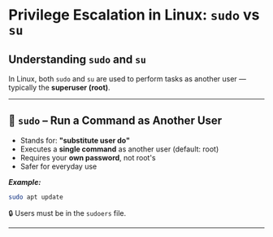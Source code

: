 # Privilege Escalation in Linux: `sudo` vs `su`

## Understanding `sudo` and `su`

In Linux, both `sudo` and `su` are used to perform tasks as another user — typically the **superuser (root)**.

---

## 🔐 `sudo` – Run a Command as Another User

- Stands for: **"substitute user do"**
- Executes a **single command** as another user (default: root)
- Requires your **own password**, not root's
- Safer for everyday use

***Example:***
```bash
sudo apt update
````

🔒 Users must be in the `sudoers` file.

---

